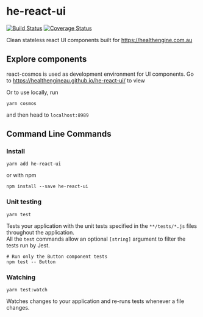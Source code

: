 # he-react-ui
[![Build Status](https://travis-ci.org/HealthEngineAU/he-react-ui.svg?branch=master)](https://travis-ci.org/HealthEngineAU/he-react-ui)
[![Coverage Status](https://coveralls.io/repos/github/HealthEngineAU/he-react-ui/badge.svg?branch=master)](https://coveralls.io/github/HealthEngineAU/he-react-ui?branch=master)

Clean stateless react UI components built for https://healthengine.com.au

## Explore components
react-cosmos is used as development environment for UI components. Go to https://healthengineau.github.io/he-react-ui/ to view

Or to use locally, run
```Shell
yarn cosmos
```
and then head to `localhost:8989`
## Command Line Commands

### Install

```Shell
yarn add he-react-ui
```

or with npm

```Shell
npm install --save he-react-ui
```

### Unit testing

```Shell
yarn test
```

Tests your application with the unit tests specified in the `**/tests/*.js` files
throughout the application.  
All the `test` commands allow an optional `[string]` argument to filter
the tests run by Jest.

```Shell
# Run only the Button component tests
npm test -- Button
```

### Watching

```Shell
yarn test:watch
```

Watches changes to your application and re-runs tests whenever a file changes.
